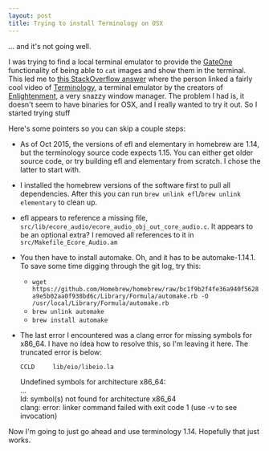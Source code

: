 ```yaml
---
layout: post
title: Trying to install Terminology on OSX
---
```


... and it's not going well.

I was trying to find a local terminal emulator to provide the [GateOne](http://liftoffsoftware.com/Products/GateOne)
functionality of being able to `cat` images and show them in the terminal. This led me to
[this StackOverflow answer](http://askubuntu.com/a/426843) where the person linked a fairly cool video of
[Terminology](https://www.enlightenment.org/about-terminology), a terminal emulator by the creators of
[Enlightenment](https://www.enlightenment.org/start), a very snazzy window manager. The problem I had is, it doesn't
seem to have binaries for OSX, and I really wanted to try it out. So I started trying stuff

Here's some pointers so you can skip a couple steps:

* As of Oct 2015, the versions of efl and elementary in homebrew are 1.14, but the terminology source code expects 1.15. You
  can either get older source code, or try building efl and elementary from scratch. I chose the latter to start with.
* I installed the homebrew versions of the software first to pull all dependencies. After this you can run
  `brew unlink efl`/`brew unlink elementary` to clean up.
* efl appears to reference a missing file, `src/lib/ecore_audio/ecore_audio_obj_out_core_audio.c`. It appears to be
  an optional extra? I removed all references to it in `src/Makefile_Ecore_Audio.am`
* You then have to install automake. Oh, and it has to be automake-1.14.1. To save some time digging through the git log, try this:
  * `wget https://github.com/Homebrew/homebrew/raw/bc1f9b2f4fe36a940f5628a9e5b02aa0f938bd6c/Library/Formula/automake.rb -O /usr/local/Library/Formula/automake.rb`
  * `brew unlink automake`
  * `brew install automake`
* The last error I encountered was a clang error for missing symbols for x86_64. I have no idea how to resolve this,
  so I'm leaving it here. The truncated error is below:

      CCLD     lib/eio/libeio.la    
    Undefined symbols for architecture x86_64:    
    ...    
    ld: symbol(s) not found for architecture x86_64    
    clang: error: linker command failed with exit code 1 (use -v to see invocation)

Now I'm going to just go ahead and use terminology 1.14. Hopefully that just works.
